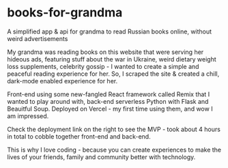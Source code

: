 # books-for-grandma
A simplified app &amp; api for grandma to read Russian books online, without weird advertisements

My grandma was reading books on this website that were serving her hideous ads, featuring stuff about the war in Ukraine, weird dietary weight loss supplements, celebrity gossip - I wanted to create a simple and peaceful reading experience for her. So, I scraped the site & created a chill, dark-mode enabled experience for her. 

Front-end using some new-fangled React framework called Remix that I wanted to play around with, back-end serverless Python with Flask and Beauitful Soup. Deployed on Vercel - my first time using them, and wow I am impressed.

Check the deployment link on the right to see the MVP - took about 4 hours in total to cobble together front-end and back-end.

This is why I love coding - because you can create experiences to make the lives of your friends, family and community better with technology.
